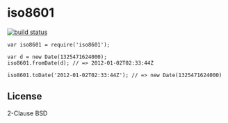 iso8601
=======

[![build status](https://secure.travis-ci.org/calmh/node-iso8601.png)](http://travis-ci.org/calmh/node-iso8601)

    var iso8601 = require('iso8601');
    
    var d = new Date(1325471624000);
    iso8601.fromDate(d); // => 2012-01-02T02:33:44Z
    
    iso8601.toDate('2012-01-02T02:33:44Z'); // => new Date(1325471624000)

License
-------

2-Clause BSD

